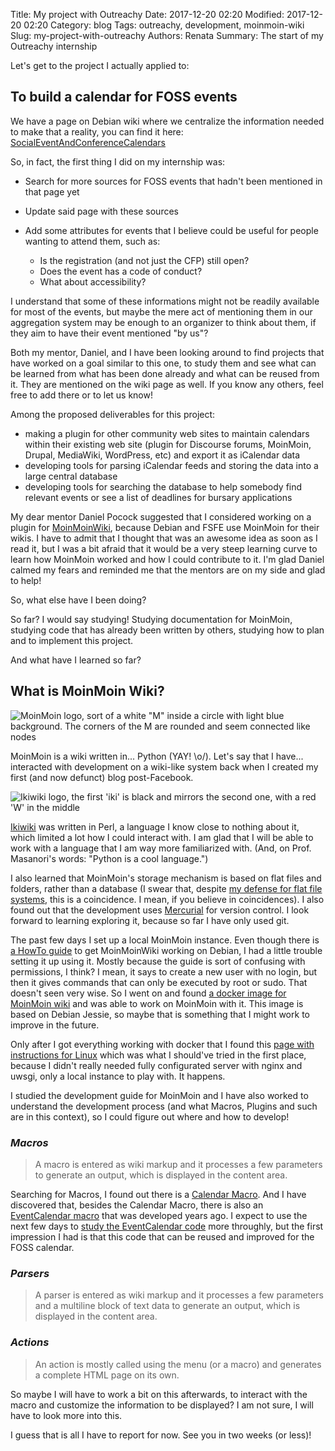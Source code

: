 Title: My project with Outreachy
Date: 2017-12-20 02:20
Modified: 2017-12-20 02:20
Category: blog
Tags: outreachy, development, moinmoin-wiki
Slug: my-project-with-outreachy
Authors: Renata
Summary: The start of my Outreachy internship

Let's get to the project I actually applied to:

## To build a calendar for FOSS events

We have a page on Debian wiki where we centralize the information needed to make that a reality, you can find it here: [SocialEventAndConferenceCalendars](https://wiki.debian.org/SocialEventAndConferenceCalendars)

So, in fact, the first thing I did on my internship was:

* Search for more sources for FOSS events that hadn't been mentioned in that page yet

* Update said page with these sources

* Add some attributes for events that I believe could be useful for people wanting to attend them, such as:
    - Is the registration (and not just the CFP) still open?
    - Does the event has a code of conduct?
    - What about accessibility?

I understand that some of these informations might not be readily available for most of the events, but maybe the mere act of mentioning them in our aggregation system may be enough to an organizer to think about them, if they aim to have their event mentioned "by us"?

Both my mentor, Daniel, and I have been looking around to find projects that have worked on a goal similar to this one, to study them and see what can be learned from what has been done already and what can be reused from it. They are mentioned on the wiki page as well. If you know any others, feel free to add there or to let us know!

Among the proposed deliverables for this project:

* making a plugin for other community web sites to maintain calendars within their existing web site (plugin for Discourse forums, MoinMoin, Drupal, MediaWiki, WordPress, etc) and export it as iCalendar data
* developing tools for parsing iCalendar feeds and storing the data into a large central database
* developing tools for searching the database to help somebody find relevant events or see a list of deadlines for bursary applications

My dear mentor Daniel Pocock suggested that I considered working on a plugin for [MoinMoinWiki](https://moinmo.in/MoinMoinWiki), because Debian and FSFE use MoinMoin for their wikis. I have to admit that I thought that was an awesome idea as soon as I read it, but I was a bit afraid that it would be a very steep learning curve to learn how MoinMoin worked and how I could contribute to it. I'm glad Daniel calmed my fears and reminded me that the mentors are on my side and glad to help!

So, what else have I been doing?

So far? I would say studying! Studying documentation for MoinMoin, studying code that has already been written by others, studying how to plan and to implement this project.

And what have I learned so far?

## What is MoinMoin Wiki?

![MoinMoin logo, sort of a white "M" inside a circle with light blue background. The corners of the M are rounded and seem connected like nodes]({static}/img/Moinmoin.png)

MoinMoin is a wiki written in... Python (YAY! \o/). Let's say that I have... interacted with development on a wiki-like system back when I created my first (and now defunct) blog post-Facebook.

![Ikiwiki logo, the first 'iki' is black and mirrors the second one, with a red 'W' in the middle]({static}/img/ikiwiki.png)

[Ikiwiki](https://ikiwiki.info/) was written in Perl, a language I know close to nothing about it, which limited a lot how I could interact with. I am glad that I will be able to work with a language that I am way more familiarized with. (And, on Prof. Masanori's words:  "Python is a cool language.")

I also learned that MoinMoin's storage mechanism is based on flat files and folders, rather than a database (I swear that, despite [my defense for flat file systems](/chosing-a-system-for-the-blog), this is a coincidence. I mean, if you believe in coincidences). I also found out that the development uses [Mercurial](https://www.mercurial-scm.org/) for version control. I look forward to learning exploring it, because so far I have only used git.

The past few days I set up a local MoinMoin instance. Even though there is [a HowTo guide](https://moinmo.in/HowTo/Debian8) to get MoinMoinWiki working on Debian, I had a little trouble setting it up using it. Mostly because the guide is sort of confusing with permissions, I think? I mean, it says to create a new user with no login, but then it gives commands that can only be executed by root or sudo. That doesn't seen very wise. So I went on and found [a docker image for MoinMoin wiki](https://hub.docker.com/r/olavgg/moinmoin-wiki/) and was able to work on MoinMoin with it. This image is based on Debian Jessie, so maybe that is something that I might work to improve in the future.

Only after I got everything working with docker that I found this [page with instructions for Linux](https://master19.moinmo.in/InstallDocs/QuickInstall#qdlinux) which was what I should've tried in the first place, because I didn't really needed fully configurated server with nginx and uwsgi, only a local instance to play with. It happens.

I studied the development guide for MoinMoin and I have also worked to understand the development process (and what Macros, Plugins and such are in this context), so I could figure out where and how to develop!

### *Macros*
> A macro is entered as wiki markup and it processes a few parameters to generate an output, which is displayed in the content area.

Searching for Macros, I found out there is a [Calendar Macro](https://moinmo.in/WikiCourse/21%20Macros). And I have discovered that, besides the Calendar Macro, there is also an [EventCalendar macro](https://moinmo.in/MacroMarket/EventCalendar) that was developed years ago. I expect to use the next few days to [study the EventCalendar code](https://moinmo.in/MacroMarket/EventCalendar?action=AttachFile&do=view&target=EventCalendar-099b.py) more throughly, but the first impression I had is that this code that can be reused and improved for the FOSS calendar.

### *Parsers*
> A parser is entered as wiki markup and it processes a few parameters and a multiline block of text data to generate an output, which is displayed in the content area.

### *Actions*
> An action is mostly called using the menu (or a macro) and generates a complete HTML page on its own.

So maybe I will have to work a bit on this afterwards, to interact with the macro and customize the information to be displayed? I am not sure, I will have to look more into this.

I guess that is all I have to report for now. See you in two weeks (or less)!
